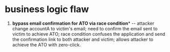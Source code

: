 # business logic flaw

1. **bypass email confirmation for ATO via race condition*** -- attacker change accountA to victim's email; need to confirm the email sent to victim to achieve ATO; race condition confuses the application and send the confirmation link to both attacker and victim; allows attacker to achieve the ATO with zero-click.